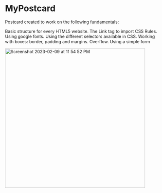 # MyPostcard

Postcard created to work on the following fundamentals: 

Basic structure for every HTML5 website.
The Link tag to import CSS Rules.
Using google fonts.
Using the different selectors available in CSS.
Working with boxes: border, padding and margins.
Overflow.
Using a simple form

<img width="460" alt="Screenshot 2023-02-09 at 11 54 52 PM" src="https://user-images.githubusercontent.com/29699370/218004179-303879d9-cdc8-475d-b0bf-819d380653f2.png">
